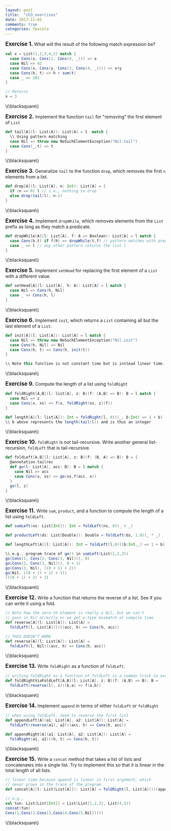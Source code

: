 ```yaml
---
layout: post
title:  "ch3_exercises"
date: 2017-11-01
comments: true
categories: fpscala
---
```

**<span style="font-size:larger;">Exercise 1.</span>**
What will the result of the following match expression be?
```scala
val x = List(1,2,3,4,5) match {
  case Cons(x, Cons(2, Cons(4, _))) => x
  case Nil => 42
  case Cons(x, Cons(y, Cons(3, Cons(4, _)))) => x+y
  case Cons(h, t) => h + sum(t)
  case _ => 101
}

// Returns
x = 3
```
\\(\blacksquare\\)

**<span style="font-size:larger;">Exercise 2.</span>**
Implement the function `tail` for "removing" the first element of `List`
```scala
def tail[A](l: List[A]): List[A] = l  match {
  \\ Using pattern matching
  case Nil => throw new NoSuchElementException("Nil.tail")
  case Cons(_,t) => t
}
```
\\(\blacksquare\\)

**<span style="font-size:larger;">Exercise 3.</span>**
Generalize `tail` to the function `drop`, which removes the first `n` elements
from a list.
```scala
def drop[A](l: List[A], n: Int): List[A] = {
  if (n == 0) l // i.e., nothing to drop
  else drop(tail(l), n-1)
}
```
\\(\blacksquare\\)

**<span style="font-size:larger;">Exercise 4.</span>**
Implement `dropWhile`, which removes elements from the `List` prefix as long as
they match a predicate.
```scala
def dropWhile[A](l: List[A], f: A => Boolean): List[A] = l match {
  case Cons(h,t) if f(h) => dropWhile(t,f) // pattern matches with predicate f
  case _ => l // any other pattern returns the list l
}
```
\\(\blacksquare\\)

**<span style="font-size:larger;">Exercise 5.</span>**
Implement `setHead` for replacing the first element of a `List` with a different
value.
```scala
def setHead[A](l: List[A], h: A): List[A] = l match {
  case Nil => Cons(h, Nil)
  case _ => Cons(h, l)
}
```
\\(\blacksquare\\)

**<span style="font-size:larger;">Exercise 6.</span>**
Implement `init`, which returns a `List` containing all but the last element of
a `List`.
```scala
def init[A](l: List[A]): List[A] = l match {
  case Nil => throw new NoSuchElementException("Nil.init")
  case Cons(h, Nil) => Nil
  case Cons(h, t) => Cons(h, init(t))
}

\\ Note this function is not constant time but is instead linear time.
```
\\(\blacksquare\\)

**<span style="font-size:larger;">Exercise 9.</span>**
Compute the length of a list using `foldRight`
```scala
def foldRight[A,B](l: list[A], z: B)(f: (A,B) => B): B = l match {
  case Nil => z
  case Cons(x, xs) => f(x, foldRight(xs, z)(f))
}

def length[A](l: list[A]): Int = foldRight(l, 0)((_, b:Int) => 1 + b)
\\ b above represents the length(tail(l)) and is thus an integer
```
\\(\blacksquare\\)

**<span style="font-size:larger;">Exercise 10.</span>**
`foldRight` is not tail-recursive. Write another general list-recursion, `foldLeft` that is tail-recursive.
```scala
def foldLeft[A,B](l: List[A], z: B)(f: (B, A) => B): B = {
  @annotation.tailrec
  def go(l: List[A], acc: B): B = l match {
    case Nil => acc
    case Cons(x, xs) => go(xs,f(acc, x))
  }
  go(l, z)
}
```
\\(\blacksquare\\)

**<span style="font-size:larger;">Exercise 11.</span>**
Write `sum`, `product`, and a function to compute the length of a list using
`foldLeft`.
```scala
def sumLeft(ns: List[Int]): Int = foldLeft(ns, 0)(_ + _)

def productLeft(ds: List[Double]): Double = foldLeft(ds, 1.0)(_ * _)

def lengthLeft[A](l: List[A]): Int = foldLeft(l,0)((b:Int,_) => 1 + b)

\\ e.g., program trace of go() in sumLeft(List(1,2,3))
go(Cons(1, Cons(2, Cons(3, Nil))), 0)
go(Cons(2, Cons(3, Nil))), 0 + 1)
go(Cons(3, Nil), ((0 + 1) + 2))
go(Nil, ((0 + 1) + 2) + 3))
(((0 + 1) + 2) + 3)
```
\\(\blacksquare\\)

**<span style="font-size:larger;">Exercise 12.</span>**
Write a function that returns the reverse of a list. See if you can write it
using a fold.
```scala
// Note how the zero-th element is really a Nil, but we can't
// pass in Nil directly or we get a type mismatch at compile time
def reverse[A](l: List[A]): List[A] =
  foldLeft(l, List[A]())((acc, h) => Cons(h, acc))

// THIS DOESN'T WORK
def reverse[A](l: List[A]): List[A] =
  foldLeft(l, Nil)((acc, h) => Cons(h, acc))
```
\\(\blacksquare\\)

**<span style="font-size:larger;">Exercise 13.</span>**
Write `foldRight` as a function of `foldLeft`.
```scala
// writing foldRight as a function of foldLeft is a common trick to avoiding stack overflows
def foldRightViaFoldLeft[A,B](l: List[A], z: B)(f: (A,B) => B): B =
  foldLeft(reverse(l), z)((b,a) => f(a,b))
```
\\(\blacksquare\\)

**<span style="font-size:larger;">Exercise 14.</span>**
Implement `append` in terms of either `foldLeft` or `foldRight`
```scala
// when using foldLeft, need to reverse the first list
def appendLeft[A](a1: List[A], a2: List[A]): List[A] =
  foldLeft(reverse(a1), a2)((acc, h) => Cons(h, acc))

def appendRight[A](a1: List[A], a2: List[A]): List[A] =
  foldRight(a1, a2)((h, t) => Cons(h, t))
```
\\(\blacksquare\\)

**<span style="font-size:larger;">Exercise 15.</span>**
Write a `concat` method that takes a list of lists and concatenates into a single
list. Try to implement this so that it is linear in the total length of all lists.
```scala
// linear time because append is linear in first argument, which
// never grows in the trace of the program
def concat[A](l: List[List[A]]): List[A] = foldRight(l, List[A]())(append)

// e.g.,
val tun: List[List[Int]] = List(List(1,2,3), List(4,5))
concat(tun)
Cons(1,Cons(2,Cons(3,Cons(4,Cons(5,Nil)))))
```
\\(\blacksquare\\)
